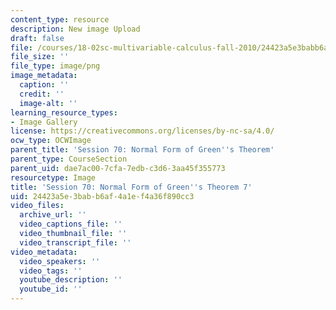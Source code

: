 ```yaml
---
content_type: resource
description: New image Upload
draft: false
file: /courses/18-02sc-multivariable-calculus-fall-2010/24423a5e3babb6af4a1ef4a36f890cc3_MIT18_02SC_L23Brds_18.png
file_size: ''
file_type: image/png
image_metadata:
  caption: ''
  credit: ''
  image-alt: ''
learning_resource_types:
- Image Gallery
license: https://creativecommons.org/licenses/by-nc-sa/4.0/
ocw_type: OCWImage
parent_title: 'Session 70: Normal Form of Green''s Theorem'
parent_type: CourseSection
parent_uid: dae7ac00-7cfa-7edb-c3d6-3aa45f355773
resourcetype: Image
title: 'Session 70: Normal Form of Green''s Theorem 7'
uid: 24423a5e-3bab-b6af-4a1e-f4a36f890cc3
video_files:
  archive_url: ''
  video_captions_file: ''
  video_thumbnail_file: ''
  video_transcript_file: ''
video_metadata:
  video_speakers: ''
  video_tags: ''
  youtube_description: ''
  youtube_id: ''
---
```

